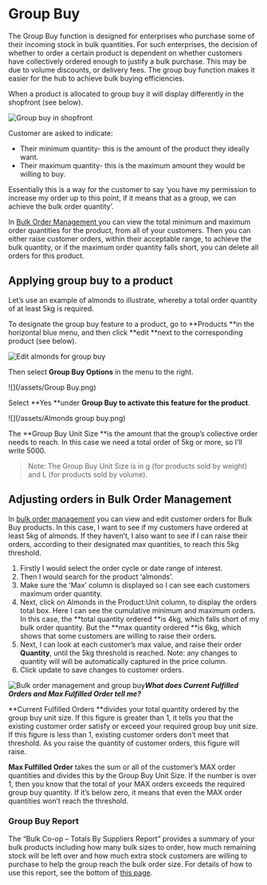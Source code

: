 # Group Buy

The Group Buy function is designed for enterprises who purchase some of their incoming stock in bulk quantities. For such enterprises, the decision of whether to order a certain product is dependent on whether customers have collectively ordered enough to justify a bulk purchase. This may be due to volume discounts, or delivery fees. The group buy function makes it easier for the hub to achieve bulk buying efficiencies.

When a product is allocated to group buy it will display differently in the shopfront \(see below\).

![](https://openfoodnetwork.org/wp-content/uploads/2015/06/Group-Buy.png "Group buy in shopfront")

Customer are asked to indicate:

* Their minimum quantity- this is the amount of the product they ideally want.
* Their maximum quantity- this is the maximum amount they would be willing to buy.

Essentially this is a way for the customer to say ‘you have my permission to increase my order up to this point, if it means that as a group, we can achieve the bulk order quantity’.

In [Bulk Order Management ](/ordres-adv.md)you can view the total minimum and maximum order quantities for the product, from all of your customers. Then you can either raise customer orders, within their acceptable range, to achieve the bulk quantity, or if the maximum order quantity falls short, you can delete all orders for this product.

## Applying group buy to a product

Let’s use an example of almonds to illustrate, whereby a total order quantity of at least 5kg is required.

To designate the group buy feature to a product, go to **Products **in the horizontal blue menu, and then click **edit **next to the corresponding product \(see below\).

![](https://openfoodnetwork.org/wp-content/uploads/2015/06/Edit-almonds.png "Edit almonds for group buy")

Then select **Group Buy Options** in the menu to the right.

![](/assets/Group Buy.png)

Select **Yes **under **Group Buy to activate this feature for the product**.

![](/assets/Almonds group buy.png)

The **Group Buy Unit Size **is the amount that the group’s collective order needs to reach. In this case we need a total order of 5kg or more, so I’ll write 5000.

> Note: The Group Buy Unit Size is in g \(for products sold by weight\) and L \(for products sold by volume\).

## Adjusting orders in Bulk Order Management

In [bulk order management](/ordres-adv.md) you can view and edit customer orders for Bulk Buy products. In this case, I want to see if my customers have ordered at least 5kg of almonds. If they haven’t, I also want to see if I can raise their orders, according to their designated max quantities, to reach this 5kg threshold.

1. Firstly I would select the order cycle or date range of interest.
2. Then I would search for the product ‘almonds’.
3. Make sure the ‘Max’ column is displayed so I can see each customers maximum order quantity.
4. Next, click on Almonds in the Product:Unit column, to display the orders total box. Here I can see the cumulative minimum and maximum orders. In this case, the **total quantity ordered **is 4kg, which falls short of my bulk order quantity. But the
   **max quantity ordered **is 6kg, which shows that some customers are willing to raise their orders.
5. Next, I can look at each customer’s max value, and raise their order **Quantity**, until the 5kg threshold is reached. Note: any changes to quantity will will be automatically captured in the price column.
6. Click update to save changes to customer orders.

![](https://openfoodnetwork.org/wp-content/uploads/2015/06/BOM-almonds.png "Bulk order management and group buy")_**What does Current Fulfilled Orders and Max Fulfilled Order tell me?**_

**Current Fulfilled Orders **divides your total quantity ordered by the group buy unit size. If this figure is greater than 1, it tells you that the existing customer order satisfy or exceed your required group buy unit size. If this figure is less than 1, existing customer orders don’t meet that threshold. As you raise the quantity of customer orders, this figure will raise.

**Max Fulfilled Order** takes the sum or all of the customer’s MAX order quantities and divides this by the Group Buy Unit Size. If the number is over 1, then you know that the total of your MAX orders exceeds the required group buy quantity. If it’s below zero, it means that even the MAX order quantities won’t reach the threshold.

### Group Buy Report

The “Bulk Co-op  – Totals By Suppliers Report” provides a summary of your bulk products including how many bulk sizes to order, how much remaining stock will be left over and how much extra stock customers are willing to purchase to help the group reach the bulk order size. For details of how to use this report, see the bottom of [this page](/reports.md).


